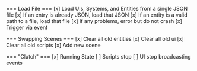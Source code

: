 === Load File ===
[x] Load UIs, Systems, and Entities from a single JSON file
[x] If an entry is already JSON, load that JSON
[x] If an entity is a valid path to a file, load that file
[x] If any problems, error but do not crash
[x] Trigger via event

=== Swapping Scenes ===
[x] Clear all old entities
[x] Clear all old ui
[x] Clear all old scripts
[x] Add new scene

=== "Clutch" ===
[x] Running State
[ ] Scripts stop
[ ] UI stop broadcasting events